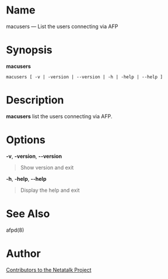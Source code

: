 # Name

macusers — List the users connecting via AFP

# Synopsis

**macusers**

`macusers [ -v | -version | --version | -h | -help | --help ]`

# Description

**macusers** list the users connecting via AFP.

# Options

**-v**, **-version**, **--version**

> Show version and exit

**-h**, **-help**, **--help**

> Display the help and exit

# See Also

afpd(8)

# Author

[Contributors to the Netatalk Project](https://netatalk.io/contributors)
